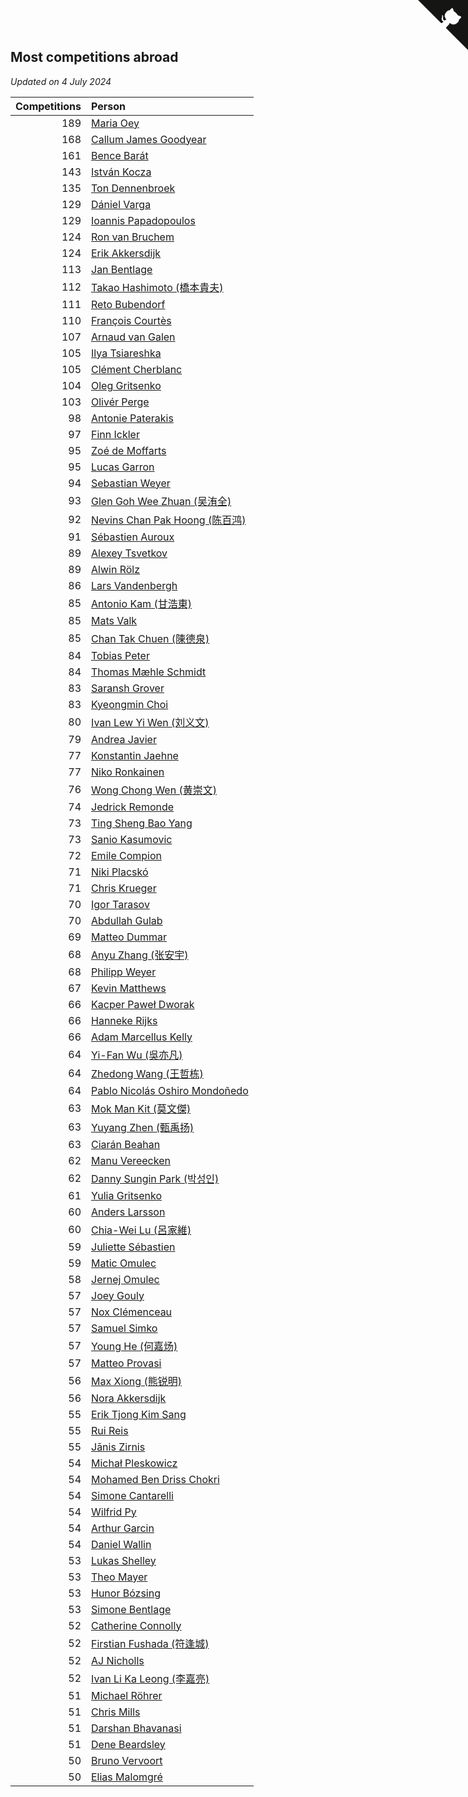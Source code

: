 ## Most competitions abroad

*Updated on  4 July 2024*

| Competitions | Person |
| ---: | :--- |
| 189 | [Maria Oey](https://www.worldcubeassociation.org/persons/2007OEYM01) |
| 168 | [Callum James Goodyear](https://www.worldcubeassociation.org/persons/2012GOOD02) |
| 161 | [Bence Barát](https://www.worldcubeassociation.org/persons/2008BARA01) |
| 143 | [István Kocza](https://www.worldcubeassociation.org/persons/2005KOCZ01) |
| 135 | [Ton Dennenbroek](https://www.worldcubeassociation.org/persons/2003DENN01) |
| 129 | [Dániel Varga](https://www.worldcubeassociation.org/persons/2008VARG01) |
| 129 | [Ioannis Papadopoulos](https://www.worldcubeassociation.org/persons/2013PAPA01) |
| 124 | [Ron van Bruchem](https://www.worldcubeassociation.org/persons/2003BRUC01) |
| 124 | [Erik Akkersdijk](https://www.worldcubeassociation.org/persons/2005AKKE01) |
| 113 | [Jan Bentlage](https://www.worldcubeassociation.org/persons/2010BENT01) |
| 112 | [Takao Hashimoto (橋本貴夫)](https://www.worldcubeassociation.org/persons/2007HASH01) |
| 111 | [Reto Bubendorf](https://www.worldcubeassociation.org/persons/2012BUBE01) |
| 110 | [François Courtès](https://www.worldcubeassociation.org/persons/2008COUR01) |
| 107 | [Arnaud van Galen](https://www.worldcubeassociation.org/persons/2006GALE01) |
| 105 | [Ilya Tsiareshka](https://www.worldcubeassociation.org/persons/2012TERE01) |
| 105 | [Clément Cherblanc](https://www.worldcubeassociation.org/persons/2014CHER05) |
| 104 | [Oleg Gritsenko](https://www.worldcubeassociation.org/persons/2011GRIT01) |
| 103 | [Olivér Perge](https://www.worldcubeassociation.org/persons/2007PERG01) |
| 98 | [Antonie Paterakis](https://www.worldcubeassociation.org/persons/2012PATE01) |
| 97 | [Finn Ickler](https://www.worldcubeassociation.org/persons/2012ICKL01) |
| 95 | [Zoé de Moffarts](https://www.worldcubeassociation.org/persons/2010MOFF02) |
| 95 | [Lucas Garron](https://www.worldcubeassociation.org/persons/2006GARR01) |
| 94 | [Sebastian Weyer](https://www.worldcubeassociation.org/persons/2010WEYE02) |
| 93 | [Glen Goh Wee Zhuan (吴洧全)](https://www.worldcubeassociation.org/persons/2015ZHUA01) |
| 92 | [Nevins Chan Pak Hoong (陈百鸿)](https://www.worldcubeassociation.org/persons/2010CHAN20) |
| 91 | [Sébastien Auroux](https://www.worldcubeassociation.org/persons/2008AURO01) |
| 89 | [Alexey Tsvetkov](https://www.worldcubeassociation.org/persons/2017TSVE02) |
| 89 | [Alwin Rölz](https://www.worldcubeassociation.org/persons/2016ROLZ01) |
| 86 | [Lars Vandenbergh](https://www.worldcubeassociation.org/persons/2003VAND01) |
| 85 | [Antonio Kam (甘浩東)](https://www.worldcubeassociation.org/persons/2017TUNG13) |
| 85 | [Mats Valk](https://www.worldcubeassociation.org/persons/2007VALK01) |
| 85 | [Chan Tak Chuen (陳德泉)](https://www.worldcubeassociation.org/persons/2007CHUE01) |
| 84 | [Tobias Peter](https://www.worldcubeassociation.org/persons/2014PETE03) |
| 84 | [Thomas Mæhle Schmidt](https://www.worldcubeassociation.org/persons/2013SCHM02) |
| 83 | [Saransh Grover](https://www.worldcubeassociation.org/persons/2014GROV01) |
| 83 | [Kyeongmin Choi](https://www.worldcubeassociation.org/persons/2017CHOI07) |
| 80 | [Ivan Lew Yi Wen (刘义文)](https://www.worldcubeassociation.org/persons/2012WENI01) |
| 79 | [Andrea Javier](https://www.worldcubeassociation.org/persons/2010JAVI01) |
| 77 | [Konstantin Jaehne](https://www.worldcubeassociation.org/persons/2015JAEH01) |
| 77 | [Niko Ronkainen](https://www.worldcubeassociation.org/persons/2010RONK01) |
| 76 | [Wong Chong Wen (黄崇文)](https://www.worldcubeassociation.org/persons/2014WENW01) |
| 74 | [Jedrick Remonde](https://www.worldcubeassociation.org/persons/2008REMO01) |
| 73 | [Ting Sheng Bao Yang](https://www.worldcubeassociation.org/persons/2008BAOY01) |
| 73 | [Sanio Kasumovic](https://www.worldcubeassociation.org/persons/2009KASU01) |
| 72 | [Emile Compion](https://www.worldcubeassociation.org/persons/2007COMP01) |
| 71 | [Niki Placskó](https://www.worldcubeassociation.org/persons/2008PLAC01) |
| 71 | [Chris Krueger](https://www.worldcubeassociation.org/persons/2006KRUE01) |
| 70 | [Igor Tarasov](https://www.worldcubeassociation.org/persons/2016TARA04) |
| 70 | [Abdullah Gulab](https://www.worldcubeassociation.org/persons/2014GULA02) |
| 69 | [Matteo Dummar](https://www.worldcubeassociation.org/persons/2017DUMM01) |
| 68 | [Anyu Zhang (张安宇)](https://www.worldcubeassociation.org/persons/2012ZHAN08) |
| 68 | [Philipp Weyer](https://www.worldcubeassociation.org/persons/2010WEYE01) |
| 67 | [Kevin Matthews](https://www.worldcubeassociation.org/persons/2010MATT02) |
| 66 | [Kacper Paweł Dworak](https://www.worldcubeassociation.org/persons/2020DWOR01) |
| 66 | [Hanneke Rijks](https://www.worldcubeassociation.org/persons/2008RIJK01) |
| 66 | [Adam Marcellus Kelly](https://www.worldcubeassociation.org/persons/2016KELL10) |
| 64 | [Yi-Fan Wu (吳亦凡)](https://www.worldcubeassociation.org/persons/2010WUIF01) |
| 64 | [Zhedong Wang (王哲栋)](https://www.worldcubeassociation.org/persons/2015WANG83) |
| 64 | [Pablo Nicolás Oshiro Mondoñedo](https://www.worldcubeassociation.org/persons/2010MOND01) |
| 63 | [Mok Man Kit (莫文傑)](https://www.worldcubeassociation.org/persons/2009KITM01) |
| 63 | [Yuyang Zhen (甄禹扬)](https://www.worldcubeassociation.org/persons/2013ZHEN11) |
| 63 | [Ciarán Beahan](https://www.worldcubeassociation.org/persons/2012BEAH01) |
| 62 | [Manu Vereecken](https://www.worldcubeassociation.org/persons/2010VERE01) |
| 62 | [Danny Sungin Park (박성인)](https://www.worldcubeassociation.org/persons/2015PARK13) |
| 61 | [Yulia Gritsenko](https://www.worldcubeassociation.org/persons/2012SIDO01) |
| 60 | [Anders Larsson](https://www.worldcubeassociation.org/persons/2003LARS01) |
| 60 | [Chia-Wei Lu (呂家維)](https://www.worldcubeassociation.org/persons/2007LUCH01) |
| 59 | [Juliette Sébastien](https://www.worldcubeassociation.org/persons/2014SEBA01) |
| 59 | [Matic Omulec](https://www.worldcubeassociation.org/persons/2010OMUL02) |
| 58 | [Jernej Omulec](https://www.worldcubeassociation.org/persons/2010OMUL01) |
| 57 | [Joey Gouly](https://www.worldcubeassociation.org/persons/2007GOUL01) |
| 57 | [Nox Clémenceau](https://www.worldcubeassociation.org/persons/2015CLEM03) |
| 57 | [Samuel Simko](https://www.worldcubeassociation.org/persons/2016SIMK01) |
| 57 | [Young He (何嘉炀)](https://www.worldcubeassociation.org/persons/2014HEYO01) |
| 57 | [Matteo Provasi](https://www.worldcubeassociation.org/persons/2009PROV01) |
| 56 | [Max Xiong (熊锐明)](https://www.worldcubeassociation.org/persons/2015XION03) |
| 56 | [Nora Akkersdijk](https://www.worldcubeassociation.org/persons/2009CHRI03) |
| 55 | [Erik Tjong Kim Sang](https://www.worldcubeassociation.org/persons/2018SANG01) |
| 55 | [Rui Reis](https://www.worldcubeassociation.org/persons/2015REIS02) |
| 55 | [Jānis Zirnis](https://www.worldcubeassociation.org/persons/2013ZIRN01) |
| 54 | [Michał Pleskowicz](https://www.worldcubeassociation.org/persons/2009PLES01) |
| 54 | [Mohamed Ben Driss Chokri](https://www.worldcubeassociation.org/persons/2015CHOK01) |
| 54 | [Simone Cantarelli](https://www.worldcubeassociation.org/persons/2012CANT02) |
| 54 | [Wilfrid Py](https://www.worldcubeassociation.org/persons/2016PYWI01) |
| 54 | [Arthur Garcin](https://www.worldcubeassociation.org/persons/2014GARC27) |
| 54 | [Daniel Wallin](https://www.worldcubeassociation.org/persons/2013WALL03) |
| 53 | [Lukas Shelley](https://www.worldcubeassociation.org/persons/2016SHEL03) |
| 53 | [Theo Mayer](https://www.worldcubeassociation.org/persons/2012MAYE01) |
| 53 | [Hunor Bózsing](https://www.worldcubeassociation.org/persons/2009BOZS01) |
| 53 | [Simone Bentlage](https://www.worldcubeassociation.org/persons/2014OHLE01) |
| 52 | [Catherine Connolly](https://www.worldcubeassociation.org/persons/2017CONN04) |
| 52 | [Firstian Fushada (符逢城)](https://www.worldcubeassociation.org/persons/2015FUSH01) |
| 52 | [AJ Nicholls](https://www.worldcubeassociation.org/persons/2015NICH04) |
| 52 | [Ivan Li Ka Leong (李嘉亮)](https://www.worldcubeassociation.org/persons/2015LEON02) |
| 51 | [Michael Röhrer](https://www.worldcubeassociation.org/persons/2009ROHR01) |
| 51 | [Chris Mills](https://www.worldcubeassociation.org/persons/2014MILL04) |
| 51 | [Darshan Bhavanasi](https://www.worldcubeassociation.org/persons/2022BHAV01) |
| 51 | [Dene Beardsley](https://www.worldcubeassociation.org/persons/2009BEAR01) |
| 50 | [Bruno Vervoort](https://www.worldcubeassociation.org/persons/2011VERV01) |
| 50 | [Elias Malomgré](https://www.worldcubeassociation.org/persons/2017MALO02) |


<a href="https://github.com/jonatanklosko/wca_statistics" class="github-corner" aria-label="View source on Github"><svg width="80" height="80" viewBox="0 0 250 250" style="fill:#151513; color:#fff; position: absolute; top: 0; border: 0; right: 0;" aria-hidden="true"><path d="M0,0 L115,115 L130,115 L142,142 L250,250 L250,0 Z"></path><path d="M128.3,109.0 C113.8,99.7 119.0,89.6 119.0,89.6 C122.0,82.7 120.5,78.6 120.5,78.6 C119.2,72.0 123.4,76.3 123.4,76.3 C127.3,80.9 125.5,87.3 125.5,87.3 C122.9,97.6 130.6,101.9 134.4,103.2" fill="currentColor" style="transform-origin: 130px 106px;" class="octo-arm"></path><path d="M115.0,115.0 C114.9,115.1 118.7,116.5 119.8,115.4 L133.7,101.6 C136.9,99.2 139.9,98.4 142.2,98.6 C133.8,88.0 127.5,74.4 143.8,58.0 C148.5,53.4 154.0,51.2 159.7,51.0 C160.3,49.4 163.2,43.6 171.4,40.1 C171.4,40.1 176.1,42.5 178.8,56.2 C183.1,58.6 187.2,61.8 190.9,65.4 C194.5,69.0 197.7,73.2 200.1,77.6 C213.8,80.2 216.3,84.9 216.3,84.9 C212.7,93.1 206.9,96.0 205.4,96.6 C205.1,102.4 203.0,107.8 198.3,112.5 C181.9,128.9 168.3,122.5 157.7,114.1 C157.9,116.9 156.7,120.9 152.7,124.9 L141.0,136.5 C139.8,137.7 141.6,141.9 141.8,141.8 Z" fill="currentColor" class="octo-body"></path></svg></a><style>.github-corner:hover .octo-arm{animation:octocat-wave 560ms ease-in-out}@keyframes octocat-wave{0%,100%{transform:rotate(0)}20%,60%{transform:rotate(-25deg)}40%,80%{transform:rotate(10deg)}}@media (max-width:500px){.github-corner:hover .octo-arm{animation:none}.github-corner .octo-arm{animation:octocat-wave 560ms ease-in-out}}</style>

